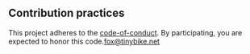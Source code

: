 Contribution practices
---------


This project adheres to the [code-of-conduct](http://todogroup.org/opencodeofconduct/#LTER). By participating, you are expected to honor this code.<fox@tinybike.net>
